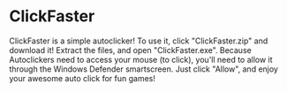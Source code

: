 # ClickFaster

ClickFaster is a simple autoclicker! To use it, click "ClickFaster.zip" and download it! Extract the files, and open "ClickFaster.exe". 
Because Autoclickers need to access your mouse (to click), you'll need to allow it through the Windows Defender smartscreen. Just click "Allow", and enjoy your awesome auto click for fun games!
